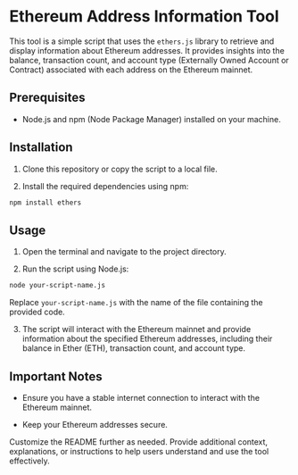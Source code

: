 
# Ethereum Address Information Tool

This tool is a simple script that uses the `ethers.js` library to retrieve and display information about Ethereum addresses. It provides insights into the balance, transaction count, and account type (Externally Owned Account or Contract) associated with each address on the Ethereum mainnet.

## Prerequisites

- Node.js and npm (Node Package Manager) installed on your machine.

## Installation

1. Clone this repository or copy the script to a local file.

2. Install the required dependencies using npm:

```sh
npm install ethers
```

## Usage

1. Open the terminal and navigate to the project directory.

2. Run the script using Node.js:

```sh
node your-script-name.js
```

Replace `your-script-name.js` with the name of the file containing the provided code.

3. The script will interact with the Ethereum mainnet and provide information about the specified Ethereum addresses, including their balance in Ether (ETH), transaction count, and account type.


## Important Notes

- Ensure you have a stable internet connection to interact with the Ethereum mainnet.

- Keep your Ethereum addresses secure.



Customize the README further as needed. Provide additional context, explanations, or instructions to help users understand and use the tool effectively.
